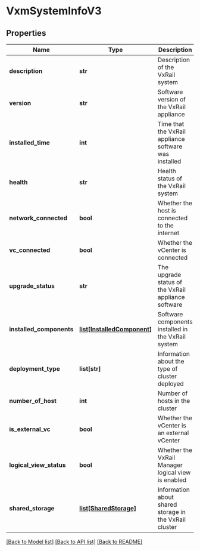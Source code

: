 # VxmSystemInfoV3

## Properties
Name | Type | Description | Notes
------------ | ------------- | ------------- | -------------
**description** | **str** | Description of the VxRail system | 
**version** | **str** | Software version of the VxRail appliance | 
**installed_time** | **int** | Time that the VxRail appliance software was installed | [optional] 
**health** | **str** | Health status of the VxRail system | 
**network_connected** | **bool** | Whether the host is connected to the internet | 
**vc_connected** | **bool** | Whether the vCenter is connected | 
**upgrade_status** | **str** | The upgrade status of the VxRail appliance software | [optional] 
**installed_components** | [**list[InstalledComponent]**](InstalledComponent.md) | Software components installed in the VxRail system | [optional] 
**deployment_type** | **list[str]** | Information about the type of cluster deployed | 
**number_of_host** | **int** | Number of hosts in the cluster | 
**is_external_vc** | **bool** | Whether the vCenter is an external vCenter | 
**logical_view_status** | **bool** | Whether the VxRail Manager logical view is enabled | 
**shared_storage** | [**list[SharedStorage]**](SharedStorage.md) | Information about shared storage in the VxRail cluster | [optional] 

[[Back to Model list]](../README.md#documentation-for-models) [[Back to API list]](../README.md#documentation-for-api-endpoints) [[Back to README]](../README.md)


